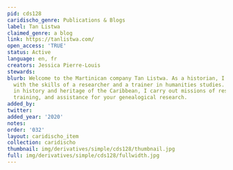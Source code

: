 ```yaml
---
pid: cds128
caridischo_genre: Publications & Blogs
label: Tan Listwa
claimed_genre: a blog
link: https://tanlistwa.com/
open_access: 'TRUE'
status: Active
language: en, fr
creators: Jessica Pierre-Louis
stewards:
blurb: Welcome to the Martinican company Tan Listwa. As a historian, I provide you
  with the skills of a researcher and a trainer in humanities studies. Specialised
  in history and heritage of the Caribbean, I carry out missions of research engineering,
  training, and assistance for your genealogical research.
added_by:
twitter:
added_year: '2020'
notes:
order: '032'
layout: caridischo_item
collection: caridischo
thumbnail: img/derivatives/simple/cds128/thumbnail.jpg
full: img/derivatives/simple/cds128/fullwidth.jpg
---
```


